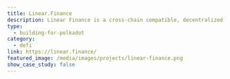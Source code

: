 ```yaml
---
title: Linear.Finance
description: Linear Finance is a cross-chain compatible, decentralized asset protocol to cost-effectively and instantly create, manage, and trade synthetic assets with unlimited liquidity.
type:
  - building-for-polkadot
category:
  - defi
link: https://linear.finance/
featured_image: /media/images/projects/linear-finance.png
show_case_study: false
---
```

